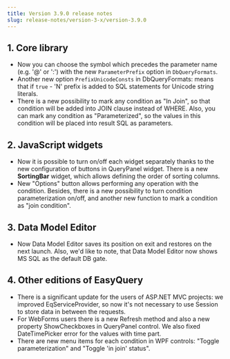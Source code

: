 ```yaml
---
title: Version 3.9.0 release notes
slug: release-notes/version-3-x/version-3.9.0
---
```


## 1. Core library

* Now you can choose the symbol which precedes the parameter name (e.g. '@' or ':') with the new `ParameterPrefix` option in `DbQueryFormats`.
* Another new option `PrefixUnicodeConsts` in DbQueryFormats: means that if `true` - 'N' prefix is added to SQL statements for Unicode string literals.
* There is a new possibility to mark any condition as "In Join", so that condition will be added into JOIN clause instead of WHERE. Also, you can mark any condition as "Parameterized", so the values in this condition will be placed into result SQL as parameters.

## 2. JavaScript widgets

* Now it is possible to turn on/off each widget separately thanks to the new configuration of buttons in QueryPanel widget. There is a new **SortingBar** widget, which allows defining the order of sorting columns.
* New "Options" button allows performing any operation with the condition. Besides, there is a new possibility to turn condition parameterization on/off, and another new function to mark a condition as "join condition".

## 3. Data Model Editor

* Now Data Model Editor saves its position on exit and restores on the next launch. Also, we'd like to note, that Data Model Editor now shows MS SQL as the default DB gate.

## 4. Other editions of EasyQuery

* There is a significant update for the users of ASP.NET MVC projects: we improved EqServiceProvider, so now it's not necessary to use Session to store data in between the requests.
* For WebForms users there is a new Refresh method and also a new property ShowCheckboxes in QueryPanel control. We also fixed DateTimePicker error for the values with time part.
* There are new menu items for each condition in WPF controls: "Toggle parameterization" and "Toggle 'in join' status".